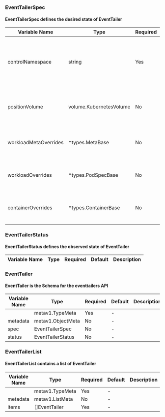 

### EventTailerSpec
#### EventTailerSpec defines the desired state of EventTailer

| Variable Name | Type | Required | Default | Description |
|---|---|---|---|---|
| controlNamespace | string | Yes | - | The resources of EventTailer will be placed into this namespace<br> |
| positionVolume | volume.KubernetesVolume | No | - | Volume definition for tracking fluentbit file positions (optional)<br> |
| workloadMetaOverrides | *types.MetaBase | No | - | Override metadata of the created resources<br> |
| workloadOverrides | *types.PodSpecBase | No | - | Override podSpec fields for the given statefulset<br> |
| containerOverrides | *types.ContainerBase | No | - | Override container fields for the given statefulset<br> |
### EventTailerStatus
#### EventTailerStatus defines the observed state of EventTailer

| Variable Name | Type | Required | Default | Description |
|---|---|---|---|---|
### EventTailer
#### EventTailer is the Schema for the eventtailers API

| Variable Name | Type | Required | Default | Description |
|---|---|---|---|---|
|  | metav1.TypeMeta | Yes | - |  |
| metadata | metav1.ObjectMeta | No | - |  |
| spec | EventTailerSpec | No | - |  |
| status | EventTailerStatus | No | - |  |
### EventTailerList
#### EventTailerList contains a list of EventTailer

| Variable Name | Type | Required | Default | Description |
|---|---|---|---|---|
|  | metav1.TypeMeta | Yes | - |  |
| metadata | metav1.ListMeta | No | - |  |
| items | []EventTailer | Yes | - |  |
